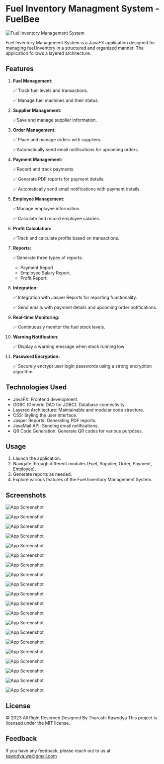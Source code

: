 
# Fuel Inventory Managment System - FuelBee

![Fuel Inventory Management System](https://i.imgur.com/NomOJt5.png)

Fuel Inventory Management System is a JavaFX application designed for managing fuel inventory in a structured and organized manner. The application follows a layered architecture.


## Features


 1. **Fuel Management:**
   
     ✅ Track fuel levels and transactions.
   
     ✅ Manage fuel machines and their status.

2. **Supplier Management:**
   
   ✅Save and manage supplier information.
   

3. **Order Management:**
   
   ✅ Place and manage orders with suppliers.
   
   ✅Automatically send email notifications for upcoming orders.

4. **Payment Management:**
   
   ✅Record and track payments.
   
   ✅ Generate PDF reports for payment details.
   
   ✅ Automatically send email notifications with payment details.

5. **Employee Management:**
  
   ✅Manage employee information.
   
   ✅ Calculate and record employee salaries.

6. **Profit Calculation:**
   
   ✅Track and calculate profits based on transactions.

7. **Reports:**
   
   ✅Generate three types of reports:
     - Payment Report.
     - Employee Salary Report.
     - Profit Report.

8. **Integration:**
   
   ✅ Integration with Jasper Reports for reporting functionality.
   
   ✅ Send emails with payment details and upcoming order notifications.

9. **Real-time Monitoring:**
  
    ✅ Continuously monitor the fuel stock levels.

10. **Warning Notification:**
  
    ✅ Display a warning message when stock running low

11.  **Password Encryption:**

   
     ✅ Securely encrypt user login passwords using a strong encryption algorithm.





## Technologies Used

- JavaFX: Frontend development.
- GDBC (Generic DAO for JDBC): Database connectivity.
- Layered Architecture: Maintainable and modular code structure.
- CSS: Styling the user interface.
- Jasper Reports: Generating PDF reports.
- JavaMail API: Sending email notifications.
- QR Code Generation: Generate QR codes for various purposes.

## Usage

1. Launch the application.
2. Navigate through different modules (Fuel, Supplier, Order, Payment, Employee).
3. Generate reports as needed.
4. Explore various features of the Fuel Inventory Management System.





## Screenshots

![App Screenshot](https://i.imgur.com/a8sT25C.png)

![App Screenshot](https://i.imgur.com/77glgVq.png)

![App Screenshot](https://i.imgur.com/91W9i62.png)

![App Screenshot](https://i.imgur.com/na9gERH.png)

![App Screenshot](https://i.imgur.com/uwcDqeO.png)

![App Screenshot](https://i.imgur.com/rbW5qvE.png)

![App Screenshot](https://i.imgur.com/7vmCEIt.png)

![App Screenshot](https://i.imgur.com/UR0c5HI.png)

![App Screenshot](https://i.imgur.com/ktfaWkQ.png)

![App Screenshot](https://i.imgur.com/1NMmmrf.png)

![App Screenshot](https://i.imgur.com/JYxcsxi.png)

![App Screenshot](https://i.imgur.com/Q31HGZk.png)

![App Screenshot](https://i.imgur.com/5QhGhpq.png)

![App Screenshot](https://i.imgur.com/z4r22Ua.png)

![App Screenshot](https://i.imgur.com/v9BU0xa.png)

![App Screenshot](https://i.imgur.com/YzAUDCa.png)

![App Screenshot](https://i.imgur.com/z5dpVE3.png)

![App Screenshot](https://i.imgur.com/BbLvTtS.png)

![App Screenshot](https://i.imgur.com/to9EBMZ.png)

![App Screenshot](https://i.imgur.com/I5MxrEF.png)

## License

© 2023 All Right Reserved Designed By Tharushi Kawodya
This project is licensed under the MIT license.


## Feedback

If you have any feedback, please reach out to us at kawodya.wa@gmail.com


